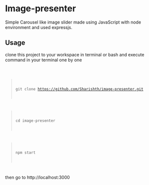# Image-presenter
Simple Carousel like image slider made using JavaScript with node environment and used expressjs.
## Usage
clone this project to your workspace in terminal or bash and execute command in your terminal one by one

<code>

> git clone https://github.com/Sharishth/image-presenter.git

> cd image-presenter

> npm start

</code>

then go to http://localhost:3000
